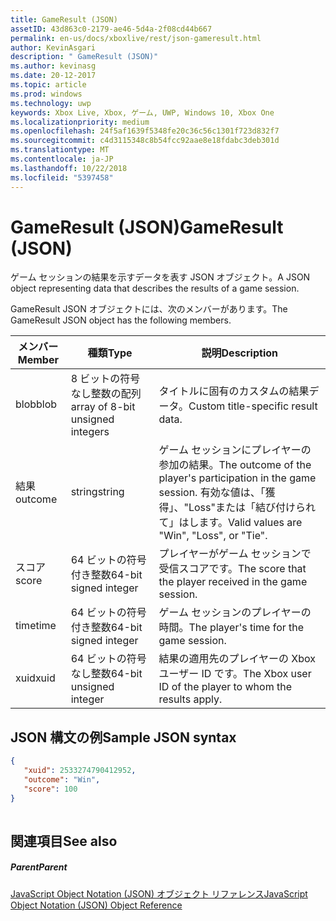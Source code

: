 ```yaml
---
title: GameResult (JSON)
assetID: 43d863c0-2179-ae46-5d4a-2f08cd44b667
permalink: en-us/docs/xboxlive/rest/json-gameresult.html
author: KevinAsgari
description: " GameResult (JSON)"
ms.author: kevinasg
ms.date: 20-12-2017
ms.topic: article
ms.prod: windows
ms.technology: uwp
keywords: Xbox Live, Xbox, ゲーム, UWP, Windows 10, Xbox One
ms.localizationpriority: medium
ms.openlocfilehash: 24f5af1639f5348fe20c36c56c1301f723d832f7
ms.sourcegitcommit: c4d3115348c8b54fcc92aae8e18fdabc3deb301d
ms.translationtype: MT
ms.contentlocale: ja-JP
ms.lasthandoff: 10/22/2018
ms.locfileid: "5397458"
---
```

# <a name="gameresult-json"></a><span data-ttu-id="1b831-104">GameResult (JSON)</span><span class="sxs-lookup"><span data-stu-id="1b831-104">GameResult (JSON)</span></span>
<span data-ttu-id="1b831-105">ゲーム セッションの結果を示すデータを表す JSON オブジェクト。</span><span class="sxs-lookup"><span data-stu-id="1b831-105">A JSON object representing data that describes the results of a game session.</span></span> 
<a id="ID4EN"></a>

  
 
<span data-ttu-id="1b831-106">GameResult JSON オブジェクトには、次のメンバーがあります。</span><span class="sxs-lookup"><span data-stu-id="1b831-106">The GameResult JSON object has the following members.</span></span>
 
| <span data-ttu-id="1b831-107">メンバー</span><span class="sxs-lookup"><span data-stu-id="1b831-107">Member</span></span>| <span data-ttu-id="1b831-108">種類</span><span class="sxs-lookup"><span data-stu-id="1b831-108">Type</span></span>| <span data-ttu-id="1b831-109">説明</span><span class="sxs-lookup"><span data-stu-id="1b831-109">Description</span></span>| 
| --- | --- | --- | 
| <span data-ttu-id="1b831-110">blob</span><span class="sxs-lookup"><span data-stu-id="1b831-110">blob</span></span>| <span data-ttu-id="1b831-111">8 ビットの符号なし整数の配列</span><span class="sxs-lookup"><span data-stu-id="1b831-111">array of 8-bit unsigned integers</span></span>| <span data-ttu-id="1b831-112">タイトルに固有のカスタムの結果データ。</span><span class="sxs-lookup"><span data-stu-id="1b831-112">Custom title-specific result data.</span></span>| 
| <span data-ttu-id="1b831-113">結果</span><span class="sxs-lookup"><span data-stu-id="1b831-113">outcome</span></span>| <span data-ttu-id="1b831-114">string</span><span class="sxs-lookup"><span data-stu-id="1b831-114">string</span></span>| <span data-ttu-id="1b831-115">ゲーム セッションにプレイヤーの参加の結果。</span><span class="sxs-lookup"><span data-stu-id="1b831-115">The outcome of the player's participation in the game session.</span></span> <span data-ttu-id="1b831-116">有効な値は、「獲得」、"Loss"または「結び付けられて」はします。</span><span class="sxs-lookup"><span data-stu-id="1b831-116">Valid values are "Win", "Loss", or "Tie".</span></span> | 
| <span data-ttu-id="1b831-117">スコア</span><span class="sxs-lookup"><span data-stu-id="1b831-117">score</span></span>| <span data-ttu-id="1b831-118">64 ビットの符号付き整数</span><span class="sxs-lookup"><span data-stu-id="1b831-118">64-bit signed integer</span></span>| <span data-ttu-id="1b831-119">プレイヤーがゲーム セッションで受信スコアです。</span><span class="sxs-lookup"><span data-stu-id="1b831-119">The score that the player received in the game session.</span></span>| 
| <span data-ttu-id="1b831-120">time</span><span class="sxs-lookup"><span data-stu-id="1b831-120">time</span></span>| <span data-ttu-id="1b831-121">64 ビットの符号付き整数</span><span class="sxs-lookup"><span data-stu-id="1b831-121">64-bit signed integer</span></span>| <span data-ttu-id="1b831-122">ゲーム セッションのプレイヤーの時間。</span><span class="sxs-lookup"><span data-stu-id="1b831-122">The player's time for the game session.</span></span>| 
| <span data-ttu-id="1b831-123">xuid</span><span class="sxs-lookup"><span data-stu-id="1b831-123">xuid</span></span>| <span data-ttu-id="1b831-124">64 ビットの符号なし整数</span><span class="sxs-lookup"><span data-stu-id="1b831-124">64-bit unsigned integer</span></span>| <span data-ttu-id="1b831-125">結果の適用先のプレイヤーの Xbox ユーザー ID です。</span><span class="sxs-lookup"><span data-stu-id="1b831-125">The Xbox user ID of the player to whom the results apply.</span></span>| 
  
<a id="ID4EPC"></a>

 
## <a name="sample-json-syntax"></a><span data-ttu-id="1b831-126">JSON 構文の例</span><span class="sxs-lookup"><span data-stu-id="1b831-126">Sample JSON syntax</span></span>
 

```json
{
   "xuid": 2533274790412952,
   "outcome": "Win",
   "score": 100
}
    
```

  
<a id="ID4EYC"></a>

 
## <a name="see-also"></a><span data-ttu-id="1b831-127">関連項目</span><span class="sxs-lookup"><span data-stu-id="1b831-127">See also</span></span>
 
<a id="ID4E1C"></a>

 
##### <a name="parent"></a><span data-ttu-id="1b831-128">Parent</span><span class="sxs-lookup"><span data-stu-id="1b831-128">Parent</span></span> 

[<span data-ttu-id="1b831-129">JavaScript Object Notation (JSON) オブジェクト リファレンス</span><span class="sxs-lookup"><span data-stu-id="1b831-129">JavaScript Object Notation (JSON) Object Reference</span></span>](atoc-xboxlivews-reference-json.md)

   
